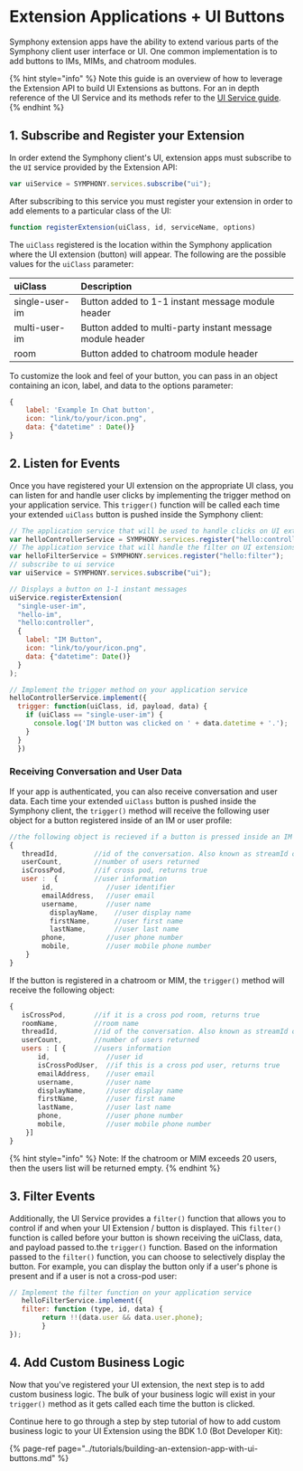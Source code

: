 # Extension Applications + UI Buttons

Symphony extension apps have the ability to extend various parts of the Symphony client user interface or UI. One common implementation is to add buttons to IMs, MIMs, and chatroom modules.

{% hint style="info" %}
Note this guide is an overview of how to leverage the Extension API to build UI Extensions as buttons. For an in depth reference of the UI Service and its methods refer to the [UI Service guide](../overview-of-extension-api/extension-api-services/ui-service/).
{% endhint %}

## 1.  Subscribe and Register your Extension

In order extend the Symphony client's UI, extension apps must subscribe to the `UI` service provided by the Extension API:

```javascript
var uiService = SYMPHONY.services.subscribe("ui");
```

After subscribing to this service you must register your extension in order to add elements to a particular class of the UI:

```javascript
function registerExtension(uiClass, id, serviceName, options)
```

The `uiClass` registered is the location within the Symphony application where the UI extension \(button\) will appear. The following are the possible values for the `uiClass` parameter:

| uiClass | Description |
| :--- | :--- |
| single-user-im | Button added to 1-1 instant message module header |
| multi-user-im | Button added to multi-party instant message module header |
| room | Button added to chatroom module header |

To customize the look and feel of your button, you can pass in an object containing an icon, label, and data to the options parameter:

```javascript
{
    label: 'Example In Chat button',
    icon: "link/to/your/icon.png",
    data: {"datetime" : Date()}
}
```

## 2.  Listen for Events

Once you have registered your UI extension on the appropriate UI class, you can listen for and handle user clicks by implementing the trigger method on your application service. This `trigger()` function will be called each time your extended `uiClass` button is pushed inside the Symphony client:

```javascript
// The application service that will be used to handle clicks on UI extensions
var helloControllerService = SYMPHONY.services.register("hello:controller");
// The application service that will handle the filter on UI extensions
var helloFilterService = SYMPHONY.services.register("hello:filter");
// subscribe to ui service
var uiService = SYMPHONY.services.subscribe("ui");

// Displays a button on 1-1 instant messages
uiService.registerExtension(
  "single-user-im", 
  "hello-im", 
  "hello:controller", 
  {
    label: "IM Button", 
    icon: "link/to/your/icon.png",
    data: {"datetime": Date()}
  }
);

// Implement the trigger method on your application service
helloControllerService.implement({
  trigger: function(uiClass, id, payload, data) {
    if (uiClass == "single-user-im") {
      console.log('IM button was clicked on ' + data.datetime + '.');
    }
  }
  })
```

### Receiving Conversation and User Data

If your app is authenticated, you can also receive conversation and user data. Each time your extended `uiClass` button is pushed inside the Symphony client, the `trigger()` method will receive the following user object for a button registered inside of an IM or user profile:

```javascript
//the following object is recieved if a button is pressed inside an IM or user profile
{
   threadId,         //id of the conversation. Also known as streamId or conversationId
   userCount,        //number of users returned
   isCrossPod,       //if cross pod, returns true
   user :  {         //user information
        id,             //user identifier
        emailAddress,   //user email
        username,       //user name
          displayName,    //user display name
          firstName,      //user first name
          lastName,       //user last name
        phone,          //user phone number
        mobile,         //user mobile phone number
    }
}
```

If the button is registered in a chatroom or MIM, the `trigger()` method will receive the following object:

```javascript
{
   isCrossPod,       //if it is a cross pod room, returns true
   roomName,         //room name
   threadId,         //id of the conversation. Also known as streamId or conversationId
   userCount,        //number of users returned
   users : [ {       //users information
       id,              //user id
       isCrossPodUser,  //if this is a cross pod user, returns true
       emailAddress,    //user email
       username,        //user name
       displayName,     //user display name
       firstName,       //user first name
       lastName,        //user last name
       phone,           //user phone number
       mobile,          //user mobile phone number
    }]
}
```

{% hint style="info" %}
Note: If the chatroom or MIM exceeds 20 users, then the users list will be returned empty.
{% endhint %}

## 3.  Filter Events

Additionally, the UI Service provides a `filter()` function that allows you to control if and when your UI Extension / button is displayed. This `filter()` function is called before your button is shown receiving the uiClass, data, and payload passed to.the `trigger()` function. Based on the information passed to the `filter()` function, you can choose to selectively display the button. For example, you can display the button only if a user's phone is present and if a user is not a cross-pod user:

```javascript
// Implement the filter function on your application service
   helloFilterService.implement({
   filter: function (type, id, data) {
        return !!(data.user && data.user.phone);
        }
});
```

## 4.  Add Custom Business Logic

Now that you've registered your UI extension, the next step is to add custom business logic. The bulk of your business logic will exist in your `trigger()` method as it gets called each time the button is clicked.

Continue here to go through a step by step tutorial of how to add custom business logic to your UI Extension using the BDK 1.0 \(Bot Developer Kit\):

{% page-ref page="../tutorials/building-an-extension-app-with-ui-buttons.md" %}

